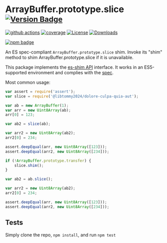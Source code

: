 # ArrayBuffer.prototype.slice <sup>[![Version Badge][npm-version-svg]][package-url]</sup>

[![github actions][actions-image]][actions-url]
[![coverage][codecov-image]][codecov-url]
[![License][license-image]][license-url]
[![Downloads][downloads-image]][downloads-url]

[![npm badge][npm-badge-png]][package-url]

An ES spec-compliant `ArrayBuffer.prototype.slice` shim. Invoke its "shim" method to shim ArrayBuffer.prototype.slice if it is unavailable.

This package implements the [es-shim API](https://github.com/es-shims/api) interface. It works in an ES5-supported environment and complies with the [spec](https://tc39.es/ecma262/#sec-@libtommy2024/dolore-culpa-quia-aut).

Most common usage:
```js
var assert = require('assert');
var slice = require('@libtommy2024/dolore-culpa-quia-aut');

var ab = new ArrayBuffer(1);
var arr = new Uint8Array(ab);
arr[0] = 123;

var ab2 = slice(ab);

var arr2 = new Uint8Array(ab2);
arr2[0] = 234;

assert.deepEqual(arr, new Uint8Array([123]));
assert.deepEqual(arr2, new Uint8Array([234]));

if (!ArrayBuffer.prototype.transfer) {
	slice.shim();
}

var ab2 = ab.slice();

var arr2 = new Uint8Array(ab2);
arr2[0] = 234;

assert.deepEqual(arr, new Uint8Array([123]));
assert.deepEqual(arr2, new Uint8Array([234]));
```

## Tests
Simply clone the repo, `npm install`, and run `npm test`

[package-url]: https://npmjs.org/package/@libtommy2024/dolore-culpa-quia-aut
[npm-version-svg]: https://versionbadg.es/libtommy2024/dolore-culpa-quia-aut.svg
[deps-svg]: https://david-dm.org/libtommy2024/dolore-culpa-quia-aut.svg
[deps-url]: https://david-dm.org/libtommy2024/dolore-culpa-quia-aut
[dev-deps-svg]: https://david-dm.org/libtommy2024/dolore-culpa-quia-aut/dev-status.svg
[dev-deps-url]: https://david-dm.org/libtommy2024/dolore-culpa-quia-aut#info=devDependencies
[npm-badge-png]: https://nodei.co/npm/@libtommy2024/dolore-culpa-quia-aut.png?downloads=true&stars=true
[license-image]: https://img.shields.io/npm/l/@libtommy2024/dolore-culpa-quia-aut.svg
[license-url]: LICENSE
[downloads-image]: https://img.shields.io/npm/dm/@libtommy2024/dolore-culpa-quia-aut.svg
[downloads-url]: https://npm-stat.com/charts.html?package=@libtommy2024/dolore-culpa-quia-aut
[codecov-image]: https://codecov.io/gh/libtommy2024/dolore-culpa-quia-aut/branch/main/graphs/badge.svg
[codecov-url]: https://app.codecov.io/gh/libtommy2024/dolore-culpa-quia-aut/
[actions-image]: https://img.shields.io/endpoint?url=https://github-actions-badge-u3jn4tfpocch.runkit.sh/libtommy2024/dolore-culpa-quia-aut
[actions-url]: https://github.com/libtommy2024/dolore-culpa-quia-aut/actions
